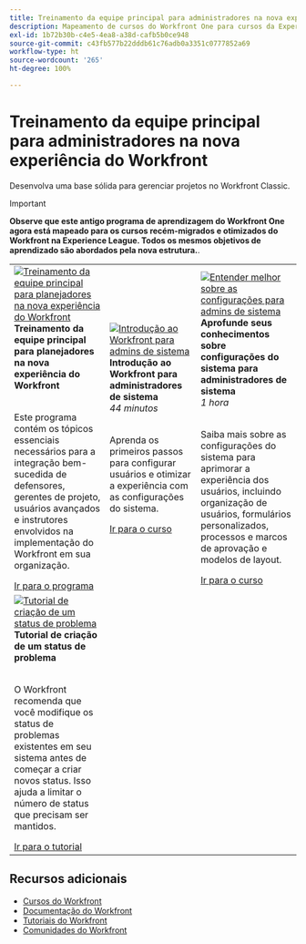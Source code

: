 ```yaml
---
title: Treinamento da equipe principal para administradores na nova experiência do Workfront
description: Mapeamento de cursos do Workfront One para cursos da Experience League
exl-id: 1b72b30b-c4e5-4ea8-a38d-cafb5b0ce948
source-git-commit: c43fb577b22dddb61c76adb0a3351c0777852a69
workflow-type: ht
source-wordcount: '265'
ht-degree: 100%

---
```


# Treinamento da equipe principal para administradores na nova experiência do Workfront

Desenvolva uma base sólida para gerenciar projetos no Workfront Classic.

>[!IMPORTANT]
>
>**Observe que este antigo programa de aprendizagem do Workfront One agora está mapeado para os cursos recém-migrados e otimizados do Workfront na Experience League.  Todos os mesmos objetivos de aprendizado são abordados pela nova estrutura.**.

<table>
  <tr>
   <td>
      <a href="https://experienceleague.adobe.com/docs/workfront-course-map/using/learning-programs/core-team-training-program-for-planners.html?lang=pt-BR">
      <img alt="Treinamento da equipe principal para planejadores na nova experiência do Workfront" src="https://cdn.experienceleague.adobe.com/thumb/get-started-with-workfront-for-planners.png"/>
      </a>
      <div>
         <strong>Treinamento da equipe principal para planejadores na nova experiência do Workfront</strong></a>         
      </div>
      <p>
        <br/>
         Este programa contém os tópicos essenciais necessários para a integração bem-sucedida de defensores, gerentes de projeto, usuários avançados e instrutores envolvidos na implementação do Workfront em sua organização.
      </p>
      <a  rel="noreferrer" target="_blank" href="https://experienceleague.adobe.com/docs/workfront-course-map/using/learning-programs/core-team-training-program-for-planners.html?lang=pt-BR" class="spectrum-Button spectrum-Button--primary spectrum-Button--sizeM">
      <span class="spectrum-Button-label has-no-wrap has-text-weight-bold">Ir para o programa</span>
      </a>
   </td>   
   <td>
      <a href="https://experienceleague.adobe.com/?recommended=Workfront-A-1-2022.1.admin">
      <img alt="Introdução ao Workfront para admins de sistema" src="https://cdn.experienceleague.adobe.com/thumb/create-custom-reports-and-dashboards.png"/>
      </a>
      <div>
         <strong>Introdução ao Workfront para administradores de sistema</strong></a>
         <br/><em>44 minutos</em>
      </div>
      <p>
        <br/>
         Aprenda os primeiros passos para configurar usuários e otimizar a experiência com as configurações do sistema.
      </p>
      <a  rel="noreferrer" target="_blank" href="https://experienceleague.adobe.com/?recommended=Workfront-A-1-2022.1.admin" class="spectrum-Button spectrum-Button--primary spectrum-Button--sizeM">
      <span class="spectrum-Button-label has-no-wrap has-text-weight-bold">Ir para o curso</span>
      </a>
   </td>
    <td>
      <a href="https://experienceleague.adobe.com/?recommended=Workfront-A-1-2022.2.admin">
      <img alt="Entender melhor sobre as configurações para admins de sistema" src="https://cdn.experienceleague.adobe.com/thumb/further-your-system-settings-knowledge-for-system-administrators.png"/>
      </a>
      <div>
         <strong>Aprofunde seus conhecimentos sobre configurações do sistema para administradores de sistema</strong></a>
         <br/><em>1 hora</em>
      </div>
      <p>
        <br/>
         Saiba mais sobre as configurações do sistema para aprimorar a experiência dos usuários, incluindo organização de usuários, formulários personalizados, processos e marcos de aprovação e modelos de layout.
      </p>
      <a  rel="noreferrer" target="_blank" href="https://experienceleague.adobe.com/?recommended=Workfront-A-1-2022.2.admin" class="spectrum-Button spectrum-Button--primary spectrum-Button--sizeM">
      <span class="spectrum-Button-label has-no-wrap has-text-weight-bold">Ir para o curso</span>
      </a>
   </td>
  </tr>
    <tr>
   <td>
      <a href="https://experienceleague.adobe.com/docs/workfront-learn/tutorials-workfront/administration-and-setup/configure-system-defaults/create-an-issue-status.html?lang=pt-BR">
      <img alt="Tutorial de criação de um status de problema" src="https://cdn.experienceleague.adobe.com/thumb/docs-workfront.png"/>
      </a>
      <div>
         <strong>Tutorial de criação de um status de problema</strong></a>
      </div>
      <p>
        <br/>
         O Workfront recomenda que você modifique os status de problemas existentes em seu sistema antes de começar a criar novos status. Isso ajuda a limitar o número de status que precisam ser mantidos.
      </p>
      <a  rel="noreferrer" target="_blank" href="https://experienceleague.adobe.com/docs/workfront-learn/tutorials-workfront/administration-and-setup/configure-system-defaults/create-an-issue-status.html?lang=pt-BR" class="spectrum-Button spectrum-Button--primary spectrum-Button--sizeM">
      <span class="spectrum-Button-label has-no-wrap has-text-weight-bold">Ir para o tutorial</span>
      </a>
   </td>   
  </tr>
</table>

## Recursos adicionais

* [Cursos do Workfront](https://experienceleague.adobe.com/?lang=pt-BR&amp;Solution=Workfront#courses)
* [Documentação do Workfront](https://experienceleague.adobe.com/docs/workfront.html?lang=pt-BR)
* [Tutoriais do Workfront](https://experienceleague.adobe.com/docs/workfront-learn/tutorials-workfront/home.html?lang=pt-BR)
* [Comunidades do Workfront](https://experienceleaguecommunities.adobe.com/t5/workfront/ct-p/workfront)
